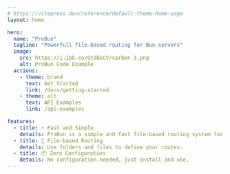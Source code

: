 ```yaml
---
# https://vitepress.dev/reference/default-theme-home-page
layout: home

hero:
  name: "ProBun"
  tagline: "Powerfull file-based routing for Bun servers"
  image:
    src: https://i.ibb.co/GtdbSCV/carbon-3.png
    alt: ProBun Code Example
  actions:
    - theme: brand
      text: Get Started
      link: /docs/getting-started
    - theme: alt
      text: API Examples
      link: /api-examples

features:
  - title: ⚡️ Fast and Simple
    details: ProBun is a simple and fast file-based routing system for Bun servers.
  - title: 📁 File-based Routing
    details: Use folders and files to define your routes.
  - title: 📦 Zero Configuration
    details: No configuration needed, just install and use.
---
```


